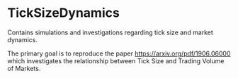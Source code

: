 # TickSizeDynamics
Contains simulations and investigations regarding tick size and market dynamics. 

The primary goal is to reproduce the paper https://arxiv.org/pdf/1906.06000 which investigates the 
relationship between Tick Size and Trading Volume of Markets.
